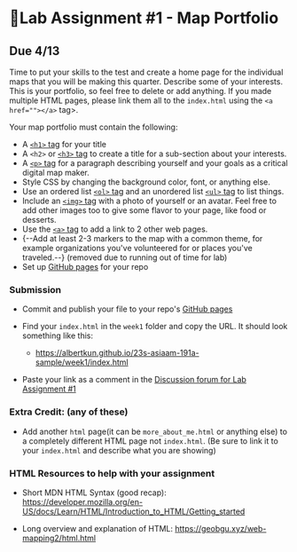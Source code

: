# 📝Lab Assignment #1 - Map Portfolio

## Due 4/13
Time to put your skills to the test and create a home page for the individual maps that you will be making this quarter. Describe some of your interests. This is your portfolio, so feel free to delete or add anything. If you made multiple HTML pages, please link them all to the `index.html` using the `<a href=""></a>` tag>.

Your map portfolio must contain the following:

- A [`<h1>` tag](https://developer.mozilla.org/en-US/docs/Web/HTML/Element/Heading_Elements) for your title
- A `<h2>` or [`<h3>` tag](https://developer.mozilla.org/en-US/docs/Web/HTML/Element/Heading_Elements) to create a title for a sub-section about your interests. 
- A [`<p>` tag](https://developer.mozilla.org/en-US/docs/Web/HTML/Element/p) for a paragraph describing yourself and your goals as a critical digital map maker.
- Style CSS by changing the background color, font, or anything else.
- Use an ordered list [`<ol>` tag](https://developer.mozilla.org/en-US/docs/Web/HTML/Element/ol) and an unordered list [`<ul>` tag](https://developer.mozilla.org/en-US/docs/Web/HTML/Element/ul) to list things.
- Include an [`<img>` tag](https://developer.mozilla.org/en-US/docs/Web/HTML/Element/img) with a photo of yourself or an avatar. Feel free to add other images too to give some flavor to your page, like food or desserts.
- Use the [`<a>` tag](https://developer.mozilla.org/en-US/docs/Web/HTML/Element/a) to add a link to 2 other web pages.
- {--Add at least 2-3 markers to the map with a common theme, for example organizations you've volunteered for or places you've traveled.--} (removed due to running out of time for lab)
- Set up [GitHub pages](../../help/submit.md) for your repo

###  Submission

- Commit and publish your file to your repo's [GitHub pages](https://guides.github.com/features/pages/)
- Find your `index.html` in the `week1` folder and copy the URL. It should look something like this:

  - https://albertkun.github.io/23s-asiaam-191a-sample/week1/index.html

- Paste your link as a comment in the [Discussion forum for Lab Assignment #1](https://github.com/albertkun/23S-ASIAAM-191A/discussions/2)

### Extra Credit: (any of these) 
   - Add another `html` page(it can be `more_about_me.html` or anything else) to a completely different HTML page not `index.html`. (Be sure to link it to your `index.html` and describe what you are showing)

### HTML Resources to help with your assignment

- Short MDN HTML Syntax (good recap): 
https://developer.mozilla.org/en-US/docs/Learn/HTML/Introduction_to_HTML/Getting_started

- Long overview and explanation of HTML:
https://geobgu.xyz/web-mapping2/html.html